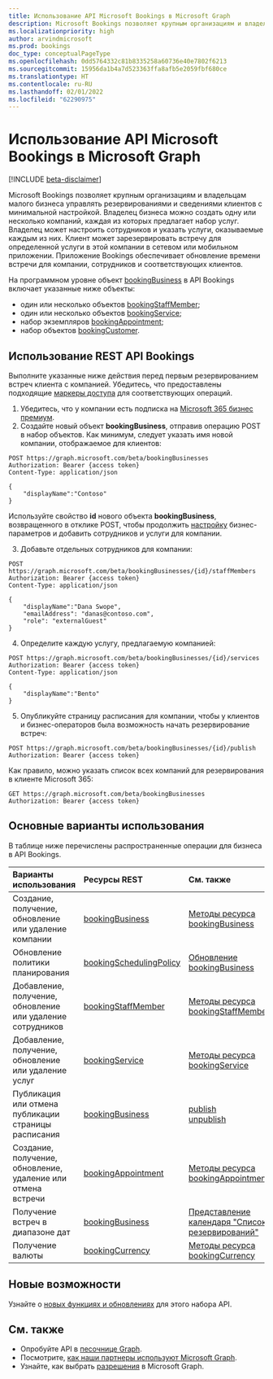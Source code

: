 ```yaml
---
title: Использование API Microsoft Bookings в Microsoft Graph
description: Microsoft Bookings позволяет крупным организациям и владельцам малого бизнеса управлять резервированиями и сведениями клиентов с минимальной настройкой.
ms.localizationpriority: high
author: arvindmicrosoft
ms.prod: bookings
doc_type: conceptualPageType
ms.openlocfilehash: 0dd5764332c81b8335258a60736e40e7802f6213
ms.sourcegitcommit: 15956da1b4a7d523363ffa8afb5e2059fbf680ce
ms.translationtype: HT
ms.contentlocale: ru-RU
ms.lasthandoff: 02/01/2022
ms.locfileid: "62290975"
---
```

# <a name="use-the-microsoft-bookings-api-in-microsoft-graph"></a>Использование API Microsoft Bookings в Microsoft Graph

[!INCLUDE [beta-disclaimer](../../includes/beta-disclaimer.md)]

Microsoft Bookings позволяет крупным организациям и владельцам малого бизнеса управлять резервированиями и сведениями клиентов с минимальной настройкой. Владелец бизнеса можно создать одну или несколько компаний, каждая из которых предлагает набор услуг. Владелец может настроить сотрудников и указать услуги, оказываемые каждым из них. Клиент может зарезервировать встречу для определенной услуги в этой компании в сетевом или мобильном приложении. Приложение Bookings обеспечивает обновление времени встречи для компании, сотрудников и соответствующих клиентов.

На программном уровне объект [bookingBusiness](bookingbusiness.md) в API Bookings включает указанные ниже объекты:

- один или несколько объектов [bookingStaffMember](bookingstaffmember.md);
- один или несколько объектов [bookingService](bookingservice.md);
- набор экземпляров [bookingAppointment](bookingappointment.md);
- набор объектов [bookingCustomer](bookingcustomer.md).

## <a name="using-the-bookings-rest-api"></a>Использование REST API Bookings

Выполните указанные ниже действия перед первым резервированием встреч клиента с компанией. Убедитесь, что предоставлены подходящие [маркеры доступа](/graph/auth-overview) для соответствующих операций.

1. Убедитесь, что у компании есть подписка на [Microsoft 365 бизнес премиум](https://products.office.com/business/office-365-business-premium).
2. Создайте новый объект **bookingBusiness**, отправив операцию POST в набор объектов. Как минимум, следует указать имя новой компании, отображаемое для клиентов:
<!-- { "blockType": "ignored" } -->
```http
POST https://graph.microsoft.com/beta/bookingBusinesses
Authorization: Bearer {access token}
Content-Type: application/json

{
    "displayName":"Contoso"
}
```
Используйте свойство **id** нового объекта **bookingBusiness**, возвращенного в отклике POST, чтобы продолжить [настройку](../api/bookingbusiness-update.md) бизнес-параметров и добавить сотрудников и услуги для компании.

3. Добавьте отдельных сотрудников для компании:
<!-- { "blockType": "ignored" } -->
```http
POST https://graph.microsoft.com/beta/bookingBusinesses/{id}/staffMembers
Authorization: Bearer {access token}
Content-Type: application/json

{
    "displayName":"Dana Swope",
    "emailAddress": "danas@contoso.com",
    "role": "externalGuest"
}
```
4. Определите каждую услугу, предлагаемую компанией:
<!-- { "blockType": "ignored" } -->
```http
POST https://graph.microsoft.com/beta/bookingBusinesses/{id}/services
Authorization: Bearer {access token}
Content-Type: application/json

{
    "displayName":"Bento"
}
```
5. Опубликуйте страницу расписания для компании, чтобы у клиентов и бизнес-операторов была возможность начать резервирование встреч:
<!-- { "blockType": "ignored" } -->
```http
POST https://graph.microsoft.com/beta/bookingBusinesses/{id}/publish
Authorization: Bearer {access token}
```

Как правило, можно указать список всех компаний для резервирования в клиенте Microsoft 365:
<!-- { "blockType": "ignored" } -->
```http
GET https://graph.microsoft.com/beta/bookingBusinesses
Authorization: Bearer {access token}
```

## <a name="common-use-cases"></a>Основные варианты использования

В таблице ниже перечислены распространенные операции для бизнеса в API Bookings.

| Варианты использования        | Ресурсы REST | См. также |
|:---------------|:--------|:----------|
| Создание, получение, обновление или удаление компании | [bookingBusiness](bookingbusiness.md) | [Методы ресурса bookingBusiness](bookingbusiness.md#methods) |
| Обновление политики планирования | [bookingSchedulingPolicy](bookingschedulingpolicy.md) | [Обновление bookingBusiness](../api/bookingbusiness-update.md) |
| Добавление, получение, обновление или удаление сотрудников | [bookingStaffMember](bookingstaffmember.md) | [Методы ресурса bookingStaffMember](bookingstaffmember.md#methods)  |
| Добавление, получение, обновление или удаление услуг | [bookingService](bookingservice.md) | [Методы ресурса bookingService](bookingservice.md#methods)  |
| Публикация или отмена публикации страницы расписания | [bookingBusiness](bookingbusiness.md) | [publish](../api/bookingbusiness-publish.md) <br> [unpublish](../api/bookingbusiness-unpublish.md) |
| Создание, получение, обновление, удаление или отмена встречи | [bookingAppointment](bookingappointment.md) | [Методы ресурса bookingAppointment](bookingappointment.md#methods)  |
| Получение встреч в диапазоне дат | [bookingBusiness](bookingbusiness.md) | [Представление календаря "Список резервирований"](../api/bookingbusiness-list-calendarview.md) |
| Получение валюты | [bookingCurrency](bookingcurrency.md) | [Методы ресурса bookingCurrency](bookingcurrency.md#methods) |

## <a name="whats-new"></a>Новые возможности
Узнайте о [новых функциях и обновлениях](/graph/whats-new-overview) для этого набора API.

## <a name="see-also"></a>См. также

- Опробуйте API в [песочнице Graph](https://developer.microsoft.com/graph/graph-explorer).
- Посмотрите, [как наши партнеры используют Microsoft Graph](https://developer.microsoft.com/graph/partners).
- Узнайте, как выбрать [разрешения](/graph/permissions-reference) в Microsoft Graph.


